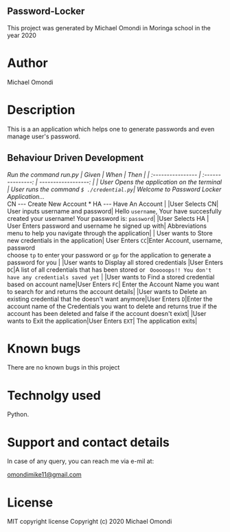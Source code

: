 ## Password-Locker

This project was generated by Michael Omondi in Moringa school in the year 2020

# Author 

Michael Omondi

# Description

This is a an application which helps one to generate passwords and even manage user's password.

## Behaviour Driven Development
*Run the command run.py
| Given | When | Then |
| :---------------- | :---------------: | ------------------: |
| User Opens the application on the terminal | User runs the command ```$ ./credential.py```| Welcome to Password Locker Application... <br>* CN ---  Create New Account * HA ---  Have An Account |
|User Selects  CN| User inputs username and password| Hello ```username```, Your have succesfully created your username! Your password is: ```password```|
|User Selects HA  | User Enters password and username he signed up with| Abbreviations menu to help you navigate through the application|
| User wants to Store new credentials in the application| User Enters ```CC```|Enter Account, username, password<br>choose ```tp``` to enter your password or ```gp``` for the application to generate a password for you |
|User wants to Display all stored credentials |User Enters ```DC```|A list of all credentials that has been stored or ``` Oooooops!! You don't have any credentials saved yet``` |
|User wants to Find a stored credential based on account name|User Enters ```FC```| Enter the Account Name you want to search for and returns the account details|
|User wants to Delete an existing credential that he doesn't want anymore|User Enters ```D```|Enter the account name of the Credentials you want to delete and returns true if the account has been deleted and false if the account doesn't exixt|
|User wants to Exit the application|User Enters ```EXT```| The application exits|


# Known bugs

There are no known bugs in this project 

# Technolgy used

Python.

# Support and contact details

In case of any query, you can reach me via e-mil at:

omondimike11@gmail.com

# License

MIT copyright license Copyright (c) 2020 Michael Omondi

